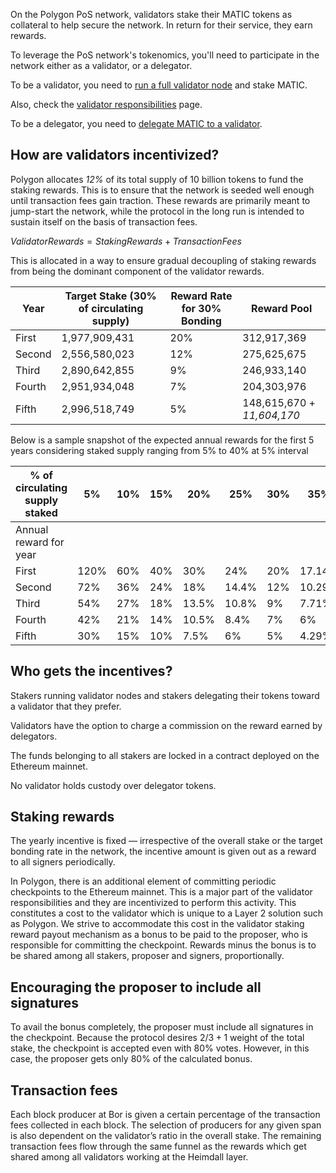 On the Polygon PoS network, validators stake their MATIC tokens as collateral to help secure the network. In return for their service, they earn rewards.

To leverage the PoS network's tokenomics, you'll need to participate in the network either as a validator, or a delegator.

To be a validator, you need to [run a full validator node](../get-started/becoming-a-validator.md) and stake MATIC.

Also, check the [validator responsibilities](../get-started/becoming-a-validator.md#validator-responsibilities) page.

To be a delegator, you need to [delegate MATIC to a validator](../how-to/delegate.md).

## How are validators incentivized?

Polygon allocates *12%* of its total supply of 10 billion tokens to fund the staking rewards. This is to ensure that the network is seeded well enough until transaction fees gain traction. These rewards are primarily meant to jump-start the network, while the protocol in the long run is intended to sustain itself on the basis of transaction fees.

$Validator Rewards = Staking Rewards + Transaction Fees$

This is allocated in a way to ensure gradual decoupling of staking rewards from being the dominant component of the validator rewards.

| Year   | Target Stake (30% of circulating supply) | Reward Rate for 30% Bonding | Reward Pool                |
| ------ | ---------------------------------------- | --------------------------- | -------------------------- |
| First  | 1,977,909,431                            | 20%                         | 312,917,369                |
| Second | 2,556,580,023                            | 12%                         | 275,625,675                |
| Third  | 2,890,642,855                            | 9%                          | 246,933,140                |
| Fourth | 2,951,934,048                            | 7%                          | 204,303,976                |
| Fifth  | 2,996,518,749                            | 5%                          | 148,615,670 + *11,604,170* |

Below is a sample snapshot of the expected annual rewards for the first 5 years considering staked supply ranging from 5% to 40% at 5% interval

| % of circulating supply staked | 5%   | 10% | 15% | 20%   | 25%   | 30% | 35%    | 40%   |
| ------------------------------ | ---- | --- | --- | ----- | ----- | --- | ------ | ----- |
| Annual reward for year         |
| First                          | 120% | 60% | 40% | 30%   | 24%   | 20% | 17.14% | 15%   |
| Second                         | 72%  | 36% | 24% | 18%   | 14.4% | 12% | 10.29% | 9%    |
| Third                          | 54%  | 27% | 18% | 13.5% | 10.8% | 9%  | 7.71%  | 6.75% |
| Fourth                         | 42%  | 21% | 14% | 10.5% | 8.4%  | 7%  | 6%     | 5.25% |
| Fifth                          | 30%  | 15% | 10% | 7.5%  | 6%    | 5%  | 4.29%  | 3.75% |

## Who gets the incentives?

Stakers running validator nodes and stakers delegating their tokens toward a validator that they prefer.

Validators have the option to charge a commission on the reward earned by delegators.

The funds belonging to all stakers are locked in a contract deployed on the Ethereum mainnet.

No validator holds custody over delegator tokens.

## Staking rewards

The yearly incentive is fixed — irrespective of the overall stake or the target bonding rate in the network, the incentive amount is given out as a reward to all signers periodically.

In Polygon, there is an additional element of committing periodic checkpoints to the Ethereum mainnet. This is a major part of the validator responsibilities and they are incentivized to perform this activity. This constitutes a cost to the validator which is unique to a Layer 2 solution such as Polygon. We strive to accommodate this cost in the validator staking reward payout mechanism as a bonus to be paid to the proposer, who is responsible for committing the checkpoint. Rewards minus the bonus is to be shared among all stakers, proposer and signers, proportionally.

## Encouraging the proposer to include all signatures

To avail the bonus completely, the proposer must include all signatures in the checkpoint. Because the protocol desires $2/3+1$ weight of the total stake, the checkpoint is accepted even with 80% votes. However, in this case, the proposer gets only 80% of the calculated bonus.

## Transaction fees

Each block producer at Bor is given a certain percentage of the transaction fees collected in each block. The selection of producers for any given span is also dependent on the validator’s ratio in the overall stake. The remaining transaction fees flow through the same funnel as the rewards which get shared among all validators working at the Heimdall layer.
